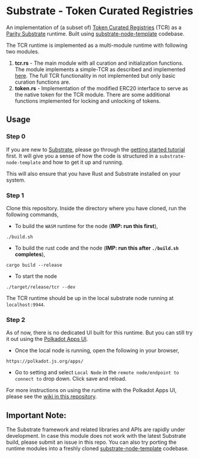 # Substrate - Token Curated Registries

An implementation of (a subset of) [Token Curated Registries](https://medium.com/@ilovebagels/token-curated-registries-1-0-61a232f8dac7) (TCR) as a [Parity Substrate](https://www.parity.io/substrate/) runtime. Built using [substrate-node-template](https://github.com/paritytech/substrate-node-template) codebase.

The TCR runtime is implemented as a multi-module runtime with following two modules.

1. **tcr.rs** - The main module with all curation and initialization functions. The module implements a simple-TCR as described and implemented [here](https://github.com/gautamdhameja/simple-tcr). The full TCR functionality in not implemented but only basic curation functions are.
2. **token.rs** - Implementation of the modified ERC20 interface to serve as the native token for the TCR module. There are some additional functions implemented for locking and unlocking of tokens.

## Usage

### Step 0

If you are new to [Substrate](https://www.parity.io/substrate/), please go through the [getting started tutorial](https://substrate.readme.io/docs/creating-a-custom-substrate-chain) first. It will give you a sense of how the code is structured in a `substrate-node-template` and how to get it up and running.

This will also ensure that you have Rust and Substrate installed on your system.

### Step 1

Clone this repository. Inside the directory where you have cloned, run the following commands,

* To build the `WASM` runtime for the node (**IMP: run this first**),

```
./build.sh
```

* To build the rust code and the node (**IMP: run this after `./build.sh` completes**),

```
cargo build --release
```

* To start the node

```
./target/release/tcr --dev
```

The TCR runtime should be up in the local substrate node running at `localhost:9944`.

### Step 2

As of now, there is no dedicated UI built for this runtime. But you can still try it out using the [Polkadot Apps UI](https://polkadot.js.org/apps/).

* Once the local node is running, open the following in your browser,

```
https://polkadot.js.org/apps/
```

* Go to setting and select `Local Node` in the `remote node/endpoint to connect to` drop down. Click save and reload.

For more instructions on using the runtime with the Polkadot Apps UI, please see the [wiki in this repository](https://github.com/gautamdhameja/substrate-tcr/wiki/How-to-test-the-TCR-runtime-using-Polkadot-Apps-Portal).

## Important Note:

 The Substrate framework and related libraries and APIs are rapidly under development. In case this module does not work with the latest Substrate build, please submit an issue in this repo. You can also try porting the runtime modules into a freshly cloned [substrate-node-template](https://github.com/paritytech/substrate-node-template) codebase.
